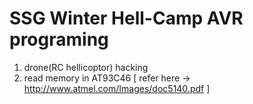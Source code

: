 # SSG Winter Hell-Camp AVR programing
1. drone(RC hellicoptor) hacking
2. read memory in AT93C46 [ refer here -> http://www.atmel.com/Images/doc5140.pdf ]
